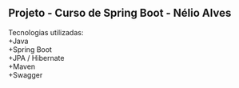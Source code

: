 ## Projeto - Curso de Spring Boot - Nélio Alves

Tecnologias utilizadas:<br>
+Java<br>
+Spring Boot<br>
+JPA / Hibernate<br>
+Maven<br>
+Swagger<br>
